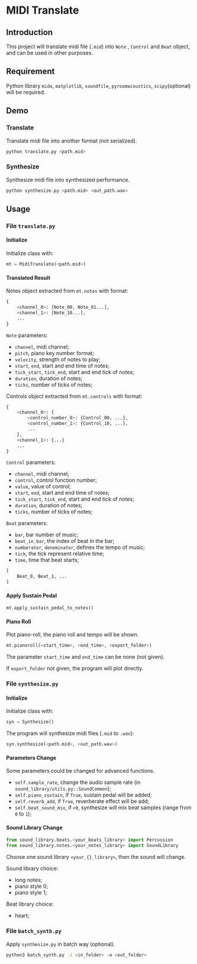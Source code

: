 # MIDI  Translate

## Introduction

This project will translate midi file (`.mid`) into `Note` , `Control`  and `Beat` object, and can be used in other purposes.

## Requirement

Python library `mido`, `matplotlib`, `soundfile`, `pyroomacoustics`, `scipy`(optional) will be required.

## Demo

### Translate

Translate midi file into another format (not serialized).

```bash
python translate.py <path.mid>
```

### Synthesize

Synthesize midi file into synthesized performance.

```bash
python synthesize.py <path.mid> <out_path.wav>
```

## Usage

### File `translate.py`

#### Initialize

Initialize class with:

```python
mt = MidiTranslate(<path.mid>)
```

#### Translated Result

Notes object extracted from `mt.notes` with format:

```python
{
    <channel_0>: [Note_00, Note_01...],
    <channel_1>: [Note_10...],
    ...
}
```

`Note` parameters:

* `channel`, midi channel;
* `pitch`, piano key number format;
* `velocity`, strength of notes to play;
* `start`, `end`, start and end time of notes;
* `tick_start`, `tick_end`, start and end tick of notes;
* `duration`, duration of notes;
* `ticks`, number of ticks of notes;

Controls object extracted from `mt.controls` with format:

```python
{
    <channel_0>: {
        <control_number_0>: {Control_00, ...},
        <control_number_1>: {Control_10, ...},
        ...
    },
    <channel_1>: {...}
    ...
}
```

`Control` parameters:

* `channel`, midi channel;
* `control`, control function number;
* `value`, value of control;
* `start`, `end`, start and end time of notes;
* `tick_start`, `tick_end`, start and end tick of notes;
* `duration`, duration of notes;
* `ticks`, number of ticks of notes;

`Beat` parameters:

* `bar`, bar number of music;
* `beat_in_bar`, the index of beat in the bar;
* `numberator`, `denominator`, defines the tempo of music;
* `tick`, the tick represent relative time;
* `time`, time that beat starts;

```python
[
    Beat_0, Beat_1, ...
]
```

#### Apply Sustain Pedal

```python
mt.apply_sustain_pedal_to_notes()
```

#### Piano Roll

Plot piano-roll, the piano roll and tempo will be shown.

```python
mt.pianoroll(<start_time>, <end_time>, <export_folder>)
```

The parameter `start_time` and `end_time` can be none (not given).

If `export_folder` not given, the program will plot directly.

### File `synthesize.py`

#### Initialize

Initialize class with:

```python
syn = Synthesize()
```

The program will synthesize midi files (`.mid` to `.wav`):

```python
syn.synthesize(<path.mid>, <out_path.wav>)
```

#### Parameters Change

Some parameters could be changed for advanced functions.

* `self.sample_rate`, change the audio sample rate (in `sound_library/utils.py::SoundCommon`);
* `self.piano_sustain`, if `True`, sustain pedal will be added;
* `self.reverb_add`, if `True`, reverberate effect will be add;
* `self.beat_sound_mix`, if `>0`, synthesize will mix beat samples (range from `0` to `1`);

#### Sound Library Change

```python
from sound_library.beats.<your_beats_library> import Percussion
from sound_library.notes.<your_notes_library> import SoundLibrary
```

Choose one sound library `<your_{}_library>`, then the sound will change.

Sound library choice:

* long notes;
* piano style 0;
* piano style 1;

Beat library choice:

* heart;

### File `batch_synth.py`

Apply `synthesize.py` in batch way (optional).

```bash
python3 batch_synth.py -i <in_folder> -o <out_folder>
```

